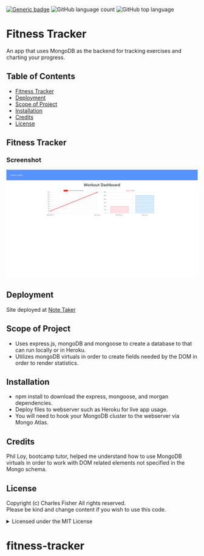 [![Generic badge](https://img.shields.io/badge/license-MIT-<COLOR>.svg)](#license)
![GitHub language count](https://img.shields.io/github/languages/count/cdfishe1/fitness-tracker)
![GitHub top language](https://img.shields.io/github/languages/top/cdfishe1/fitness-tracker)

# Fitness Tracker

An app that uses MongoDB as the backend for tracking exercises and charting your progress.

## Table of Contents
* [Fitness Tracker](#fitness-tracker)
* [Deployment](#deployment)
* [Scope of Project](#scope-of-project)
* [Installation](#installation)
* [Credits](#credits)
* [License](#license)

## Fitness Tracker

### Screenshot
![Screenshot](assets/images/screen-shot.png)


## Deployment

Site deployed at [Note Taker](https://cdfishe1-fitnesstracker.herokuapp.com/)

## Scope of Project

* Uses express.js, mongoDB and mongoose to create a database to that can run locally or in Heroku.
* Utilizes mongoDB virtuals in order to create fields needed by the DOM in order to render statistics.

## Installation

* npm install to download the express, mongoose, and morgan dependencies.
* Deploy files to webserver such as Heroku for live app usage.
* You will need to hook your MongoDB cluster to the webserver via Mongo Atlas.

## Credits

Phil Loy, bootcamp tutor, helped me understand how to use MongoDB virtuals in order to work with DOM related elements not specified in the Mongo schema.

## License

Copyright (c) Charles Fisher All rights reserved.<br>
Please be kind and change content if you wish to use this code.

<details><summary>Licensed under the MIT License</summary>

Copyright (c) 2021 - present | Charles Fisher

<blockquote>
Permission is hereby granted, free of charge, to any person obtaining a copy
of this software and associated documentation files (the "Software"), to deal
in the Software without restriction, including without limitation the rights
to use, copy, modify, merge, publish, distribute, sublicense, and/or sell
copies of the Software, and to permit persons to whom the Software is
furnished to do so, subject to the following conditions:

The above copyright notice and this permission notice shall be included in all
copies or substantial portions of the Software.

THE SOFTWARE IS PROVIDED "AS IS", WITHOUT WARRANTY OF ANY KIND, EXPRESS OR
IMPLIED, INCLUDING BUT NOT LIMITED TO THE WARRANTIES OF MERCHANTABILITY,
FITNESS FOR A PARTICULAR PURPOSE AND NONINFRINGEMENT. IN NO EVENT SHALL THE
AUTHORS OR COPYRIGHT HOLDERS BE LIABLE FOR ANY CLAIM, DAMAGES OR OTHER
LIABILITY, WHETHER IN AN ACTION OF CONTRACT, TORT OR OTHERWISE, ARISING FROM,
OUT OF OR IN CONNECTION WITH THE SOFTWARE OR THE USE OR OTHER DEALINGS IN THE
SOFTWARE.
</blockquote>
</details>


# fitness-tracker


